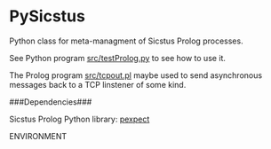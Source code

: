 PySicstus
=========

Python class for meta-managment of Sicstus Prolog processes.

See Python program [src/testProlog.py](src/testProlog.py) to see how to use it.

The Prolog program [src/tcpout.pl](src/tcpout.pl) maybe used to send asynchronous messages back to a TCP linstener of some kind.

###Dependencies###

Sicstus Prolog
Python library: [pexpect](http://github.com/pexpect/pexpect)

ENVIRONMENT